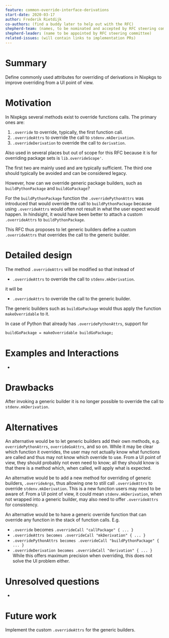 ```yaml
---
feature: common-override-interface-derivations
start-date: 2020-03-17
author: Frederik Rietdijk
co-authors: (find a buddy later to help out with the RFC)
shepherd-team: (names, to be nominated and accepted by RFC steering committee)
shepherd-leader: (name to be appointed by RFC steering committee)
related-issues: (will contain links to implementation PRs)
---
```


# Summary
[summary]: #summary

Define commonly used attributes for overriding of derivations in Nixpkgs to
improve overriding from a UI point of view.

# Motivation
[motivation]: #motivation

In Nixpkgs several methods exist to override functions calls. The primary ones are:

1. `.override` to override, typically, the first function call.
2. `.overrideAttrs` to override the call to `stdenv.mkDerivation`.
3. `.overrideDerivation` to override the call to `derivation`.

Also used in several places but out of scope for this RFC because it is for
overriding package sets is `lib.overrideScope'`.

The first two are mainly used and are typically sufficient. The third one should
typically be avoided and can be considered legacy.

However, how can we override generic package builders, such as `buildPythonPackage` and `buildGoPackage`?

For the `buildPythonPackage` function the `.overridePythonAttrs` was introduced that would override the call to `buildPythonPackage` because using `.overrideAttrs` would often not result in what the user expect would happen. In hindsight, it would have been better to attach a custom `.overrideAttrs` to `buildPythonPackage`.

This RFC thus proposes to let generic builders define a custom `.overrideAttrs` that overrides the call to the generic builder.

# Detailed design
[design]: #detailed-design

The method `.overrideAttrs` will be modified so that instead of

- `.overrideAttrs` to override the call to `stdenv.mkDerivation`.

it will be

- `.overrideAttrs` to override the call to the generic builder.

The generic builders such as `buildGoPackage` would thus apply the function `makeOverridable` to it.

In case of Python that already has `.overridePythonAttrs`, support for
```nix
buildGoPackage = makeOverridable buildGoPackage;
```

# Examples and Interactions
[examples-and-interactions]: #examples-and-interactions

-

# Drawbacks
[drawbacks]: #drawbacks

After invoking a generic builder it is no longer possible to override the call to `stdenv.mkDerivation`.

# Alternatives
[alternatives]: #alternatives

An alternative would be to let generic builders add their own methods, e.g.
`overridePythonAtrrs`, `overrideGoAttrs`, and so on. While it may be clear which
function it overrides, the user may not actually know what functions are called
and thus may not know which override to use. From a UI point of view, they
should probably not even need to know; all they should know is that there is a
method which, when called, will apply what is expected.

An alternative would be to add a new method for overriding of generic builders,
`.overrideArgs`, thus allowing one to still call `.overrideAttrs` to override
`stdenv.mkDerivation`. This is a new function users may need to be aware of.
From a UI point of view, it could mean `stdenv.mkDerivation`, when not wrapped
into a generic builder, may also need to offer `.overrideAttrs` for consistency.

An alternative would be to have a generic override function that can override
any function in the stack of function calls. E.g.
- `.override` becomes `.overrideCall "callPackage" { ... }`
- `.overrideAttrs becomes .overrideCall "mkDerivation" { ... }`
- `.overridePythonAttrs becomes .overrideCall "buildPythonPackage" { ... }`
- `.overrideDerivation becomes .overrideCall "derivation" { ... }`
While this offers maximum precision when overriding, this does not solve the UI
problem either.

# Unresolved questions
[unresolved]: #unresolved-questions

-

# Future work
[future]: #future-work

Implement the custom `.overrideAttrs` for the generic builders.
